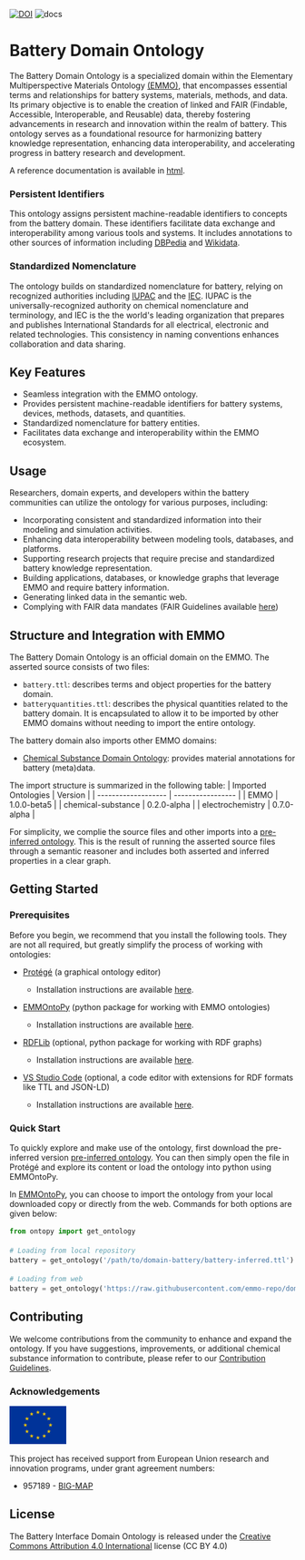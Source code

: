 [![DOI](https://zenodo.org/badge/570454101.svg)](https://zenodo.org/badge/latestdoi/570454101)
![docs](https://github.com/emmo-repo/domain-battery/actions/workflows/doc.yml/badge.svg)


<!-- markdownlint-disable MD033 -->

# Battery Domain Ontology

<!-- [![CI tests](https://github.com/emmo-repo/domain-battery/workflows/CI%20tests/badge.svg)](https://github.com/emmo-repo/domain-battery/actions/) -->

The Battery Domain Ontology is a specialized domain within the Elementary Multiperspective Materials Ontology [(EMMO)][1], that encompasses essential terms and relationships for battery systems, materials, methods, and data. Its primary objective is to enable the creation of linked and FAIR (Findable, Accessible, Interoperable, and Reusable) data, thereby fostering advancements in research and innovation within the realm of battery. This ontology serves as a foundational resource for harmonizing battery knowledge representation, enhancing data interoperability, and accelerating progress in battery research and development.

A reference documentation is available in [html](https://emmo-repo.github.io/domain-battery/index.html).

### Persistent Identifiers

This ontology assigns persistent machine-readable identifiers to concepts from the battery domain. These identifiers facilitate data exchange and interoperability among various tools and systems. It includes annotations to other sources of information including [DBPedia](https://www.dbpedia.org/) and [Wikidata](https://www.wikidata.org/). 

### Standardized Nomenclature

The ontology builds on standardized nomenclature for battery, relying on recognized authorities including [IUPAC](https://iupac.org/what-we-do/nomenclature/) and the [IEC](https://www.electropedia.org/). IUPAC is the universally-recognized authority on chemical nomenclature and terminology, and IEC is the the world's leading organization that prepares and publishes International Standards for all electrical, electronic and related technologies. This consistency in naming conventions enhances collaboration and data sharing.

## Key Features

- Seamless integration with the EMMO ontology.
- Provides persistent machine-readable identifiers for battery systems, devices, methods, datasets, and quantities.
- Standardized nomenclature for battery entities.
- Facilitates data exchange and interoperability within the EMMO ecosystem.

## Usage

Researchers, domain experts, and developers within the battery communities can utilize the ontology for various purposes, including:

- Incorporating consistent and standardized information into their modeling and simulation activities.
- Enhancing data interoperability between modeling tools, databases, and platforms.
- Supporting research projects that require precise and standardized battery knowledge representation.
- Building applications, databases, or knowledge graphs that leverage EMMO and require battery information.
- Generating linked data in the semantic web.
- Complying with FAIR data mandates (FAIR Guidelines available [here](FAIR.md))

## Structure and Integration with EMMO

The Battery Domain Ontology is an official domain on the EMMO. The asserted source consists of two files:
- `battery.ttl`: describes terms and object properties for the battery domain.
- `batteryquantities.ttl`: describes the physical quantities related to the battery domain. It is encapsulated to allow it to be imported by other EMMO domains without needing to import the entire ontology.

The battery domain also imports other EMMO domains:
- [Chemical Substance Domain Ontology](https://github.com/emmo-repo/domain-chemical-substance): provides material annotations for battery (meta)data.

The import structure is summarized in the following table:
| Imported Ontologies | Version           |
| ------------------- | ----------------- |
| EMMO                | 1.0.0-beta5       |
| chemical-substance  | 0.2.0-alpha       |
| electrochemistry    | 0.7.0-alpha       |

For simplicity, we complie the source files and other imports into a [pre-inferred ontology](inferred_version/battery-inferred.ttl). This is the result of running the asserted source files through a semantic reasoner and includes both asserted and inferred properties in a clear graph. 

## Getting Started

### Prerequisites

Before you begin, we recommend that you install the following tools. They are not all required, but greatly simplify the process of working with ontologies:

- [Protégé](https://protege.stanford.edu/) (a graphical ontology editor)
  - Installation instructions are available [here](https://protege.stanford.edu/software.php#desktop-protege).

- [EMMOntoPy](https://github.com/emmo-repo/EMMOntoPy) (python package for working with EMMO ontologies)
  - Installation instructions are available [here](https://github.com/emmo-repo/EMMOntoPy#installation).

- [RDFLib](https://rdflib.readthedocs.io/en/stable/) (optional, python package for working with RDF graphs)
  - Installation instructions are available [here](https://rdflib.readthedocs.io/en/stable/gettingstarted.html).

- [VS Studio Code](https://code.visualstudio.com/) (optional, a code editor with extensions for RDF formats like TTL and JSON-LD)
  - Installation instructions are available [here](https://code.visualstudio.com/download).

### Quick Start

To quickly explore and make use of the ontology, first download the pre-inferred version [pre-inferred ontology](inferred_version/battery-inferred.ttl). You can then simply open the file in Protégé and explore its content or load the ontology into python using EMMOntoPy.

In [EMMOntoPy](https://github.com/emmo-repo/EMMOntoPy), you can choose to import the ontology from your local downloaded copy or directly from the web. Commands for both options are given below:

```python
from ontopy import get_ontology

# Loading from local repository
battery = get_ontology('/path/to/domain-battery/battery-inferred.ttl').load(url_from_catalog=True)

# Loading from web
battery = get_ontology('https://raw.githubusercontent.com/emmo-repo/domain-battery/master/inferred_version/battery-inferred.ttl').load()
```

## Contributing

We welcome contributions from the community to enhance and expand the ontology. If you have suggestions, improvements, or additional chemical substance information to contribute, please refer to our [Contribution Guidelines](CONTRIBUTING.md).

### Acknowledgements

<img src="docs/assets/images/flag_of_europe.png" alt="EU-Flag" width="100">

This project has received support from European Union research and innovation programs, under grant agreement numbers:

* 957189 - [BIG-MAP](http://www.big-map.eu/) 

## License

The Battery Interface Domain Ontology is released under the [Creative Commons Attribution 4.0 International](https://creativecommons.org/licenses/by/4.0/legalcode) license (CC BY 4.0)

[1]: https://github.com/emmo-repo/EMMO
[2]: https://www.big-map.eu

